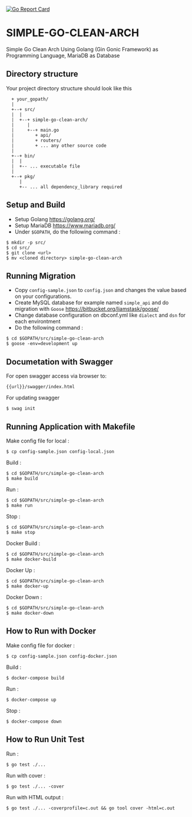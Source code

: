 [![Go Report Card](https://goreportcard.com/badge/github.com/moemoe89/simple-go-clean-arch)](https://goreportcard.com/report/github.com/moemoe89/simple-go-clean-arch)

# SIMPLE-GO-CLEAN-ARCH #

Simple Go Clean Arch Using Golang (Gin Gonic Framework) as Programming Language, MariaDB as Database

## Directory structure
Your project directory structure should look like this
```
  + your_gopath/
  |
  +--+ src/
  |  |
  |  +--+ simple-go-clean-arch/
  |     |
  |     +--+ main.go
  |        + api/
  |        + routers/
  |        + ... any other source code
  |
  +--+ bin/
  |  |
  |  +-- ... executable file
  |
  +--+ pkg/
     |
     +-- ... all dependency_library required

```

## Setup and Build

* Setup Golang <https://golang.org/>
* Setup MariaDB <https://www.mariadb.org/>
* Under `$GOPATH`, do the following command :
```
$ mkdir -p src/
$ cd src/
$ git clone <url>
$ mv <cloned directory> simple-go-clean-arch
```

## Running Migration
* Copy `config-sample.json` to `config.json` and changes the value based on your configurations.
* Create MySQL database for example named `simple_api` and do migration with `Goose` <https://bitbucket.org/liamstask/goose/>
* Change database configuration on dbconf.yml like `dialect` and `dsn` for each environtment
* Do the following command :
```
$ cd $GOPATH/src/simple-go-clean-arch
$ goose -env=development up
```

## Documetation with Swagger
For open swagger access via browser to:
```
{{url}}/swagger/index.html
```
For updating swagger
```
$ swag init
```

## Running Application with Makefile
Make config file for local :
```
$ cp config-sample.json config-local.json
```
Build :
```
$ cd $GOPATH/src/simple-go-clean-arch
$ make build
```
Run :
```
$ cd $GOPATH/src/simple-go-clean-arch
$ make run
```
Stop :
```
$ cd $GOPATH/src/simple-go-clean-arch
$ make stop
```
Docker Build :
```
$ cd $GOPATH/src/simple-go-clean-arch
$ make docker-build
```
Docker Up :
```
$ cd $GOPATH/src/simple-go-clean-arch
$ make docker-up
```
Docker Down :
```
$ cd $GOPATH/src/simple-go-clean-arch
$ make docker-down
```

## How to Run with Docker
Make config file for docker :
```
$ cp config-sample.json config-docker.json
```
Build :
```
$ docker-compose build
```
Run :
```
$ docker-compose up
```
Stop :
```
$ docker-compose down
```

## How to Run Unit Test
Run :
```
$ go test ./...
```
Run with cover :
```
$ go test ./... -cover
```
Run with HTML output :
```
$ go test ./... -coverprofile=c.out && go tool cover -html=c.out
```
